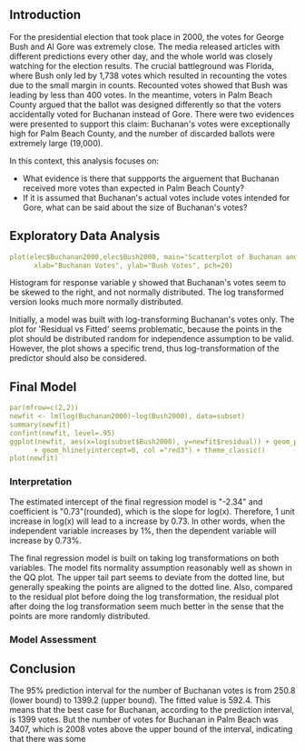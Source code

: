 ## Introduction

For the presidential election that took place in 2000, the votes for George Bush and Al Gore was extremely close. The media released articles with different predictions every other day, and the whole world was closely watching for the election results. The crucial battleground was Florida, where Bush only led by 1,738 votes which resulted in recounting the votes due to the small margin in counts. Recounted votes showed that Bush was leading by less than 400 votes. In the meantime, voters in Palm Beach County argued that the ballot was designed differently so that the voters accidentally voted for Buchanan instead of Gore. There were two evidences were presented to support this claim: Buchanan's votes were exceptionally high for Palm Beach County, and the number of discarded ballots were extremely large (19,000). 

In this context, this analysis focuses on:
* What evidence is there that suppports the arguement that Buchanan received more votes than expected in Palm Beach County?
* If it is assumed that Buchanan's actual votes include votes intended for Gore, what can be said about the size of Buchanan's votes?

## Exploratory Data Analysis

```yaml
plot(elec$Buchanan2000,elec$Bush2000, main="Scatterplot of Buchanan and Bush Votes", 
      xlab="Buchanan Votes", ylab="Bush Votes", pch=20)
```

Histogram for response variable y showed that Buchanan's votes seem to be skewed to the right, and not normally distributed. The log transformed version looks much more normally distributed. 

Initially, a model was built with log-transforming Buchanan's votes only. The plot for 'Residual vs Fitted' seems problematic, because the points in the plot should be distributed random for independence assumption to be valid. However, the plot shows a specific trend, thus log-transformation of the predictor should also be considered.

## Final Model


```yaml
par(mfrow=c(2,2))
newfit <- lm(log(Buchanan2000)~log(Bush2000), data=subset)
summary(newfit)
confint(newfit, level=.95)
ggplot(newfit, aes(x=log(subset$Bush2000), y=newfit$residual)) + geom_point(alpha=.4) 
      + geom_hline(yintercept=0, col ="red3") + theme_classic() 
plot(newfit)
```

### Interpretation
The estimated intercept of the final regression model is "-2.34" and coefficient is "0.73"(rounded), which is the slope for log(x). Therefore, 1 unit increase in log(x) will lead to a increase by 0.73. In other words, when the independent variable increases by 1%, then the dependent variable will increase by 0.73%. 

The final regression model is built on taking log transformations on both variables. The model fits normality assumption reasonably well as shown in the QQ plot. The upper tail part seems to deviate from the dotted line, but generally speaking the points are aligned to the dotted line. Also, compared to the residual plot before doing the log transformation, the residual plot after doing the log transformation seem much better in the sense that the points are more randomly distributed. 

### Model Assessment



## Conclusion

The 95% prediction interval for the number of Buchanan votes is from 250.8 (lower bound) to 1399.2 (upper bound). The fitted value is 592.4. This means that the best case for Buchanan, according to the prediction interval, is 1399 votes. But the number of votes for Buchanan in Palm Beach was 3407, which is 2008 votes above the upper bound of the interval, indicating that there was some 
